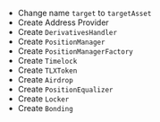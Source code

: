 - Change name `target` to `targetAsset`
- Create Address Provider
- Create `DerivativesHandler`
- Create `PositionManager`
- Create `PositionManagerFactory`
- Create `Timelock`
- Create `TLXToken`
- Create `Airdrop`
- Create `PositionEqualizer`
- Create `Locker`
- Create `Bonding`
